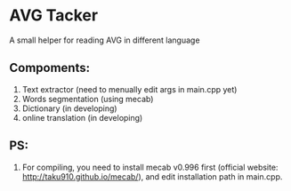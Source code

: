 # AVG Tacker
A small helper for reading AVG in different language<br>
## Compoments:
1. Text extractor (need to menually edit args in main.cpp yet)
2. Words segmentation (using mecab)
3. Dictionary (in developing)
4. online translation (in developing)
## PS:
1. For compiling, you need to install mecab v0.996 first (official website: http://taku910.github.io/mecab/), and edit installation path in main.cpp.
